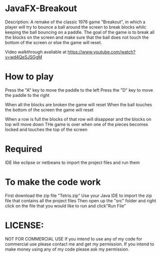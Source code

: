 # JavaFX-Breakout

Description: A remake of the classic 1976 game "Breakout", in which a player will try to bounce a ball around the screen to break blocks whilc keeping the ball bouncing on a paddle. The goal of the game is to break all the blocks on the screen and make sure that the ball does not touch the bottom of the screen or else the game will reset.

Video walkthrough avaliable at https://www.youtube.com/watch?v=wd4QeSJSGgM

# How to play 
Press the "A" key to move the paddle to the left
Press the "D" key to move the paddle to the right 

When all the blocks are broken the game will reset 
When the ball touches the bottom of the screen the game will reset

When a row is full the blocks of that row will disappear and the blocks on top will move down 
THe game is over when one of the pieces becomes locked and touches the top of the screen

# Required 


IDE like eclipse or netbeans to import the project files and run them 


# To make the code work 

First download the zip file "Tetris.zip"
Use your Java IDE to import the zip file that contains all the project files
Then open up the "src" folder and right click on the  file that you would like to run and click"Run File"
  
 
# LICENSE:
NOT FOR COMMERCIAL USE If you intend to use any of my code for commercial use please contact me and get my permission. If you intend to make money using any of my code please ask my permission.
